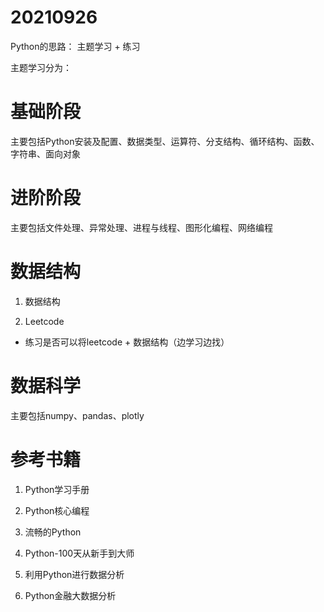 
# 20210926

Python的思路： 主题学习 + 练习

主题学习分为：

# 基础阶段

主要包括Python安装及配置、数据类型、运算符、分支结构、循环结构、函数、字符串、面向对象

# 进阶阶段

主要包括文件处理、异常处理、进程与线程、图形化编程、网络编程

# 数据结构

1. 数据结构

2. Leetcode

* 练习是否可以将leetcode + 数据结构（边学习边找）

# 数据科学

主要包括numpy、pandas、plotly

# 参考书籍

1. Python学习手册
2. Python核心编程
3. 流畅的Python
4. Python-100天从新手到大师

1. 利用Python进行数据分析

2. Python金融大数据分析